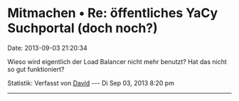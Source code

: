 Mitmachen • Re: öffentliches YaCy Suchportal (doch noch?)
=========================================================

Date: 2013-09-03 21:20:34

Wieso wird eigentlich der Load Balancer nicht mehr benutzt? Hat das
nicht so gut funktioniert?

Statistik: Verfasst von
[David](http://forum.yacy-websuche.de/memberlist.php?mode=viewprofile&u=8887)
--- Di Sep 03, 2013 8:20 pm

------------------------------------------------------------------------
